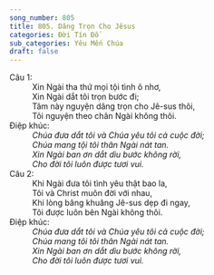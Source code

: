 ```yaml
---
song_number: 805
title: 805. Dâng Trọn Cho Jêsus
categories: Đời Tín Đồ
sub_categories: Yêu Mến Chúa
draft: false
---
```

<dl><dt>Câu 1:</dt><dd data-verse="1">Xin Ngài tha thứ mọi tội tình ô nhơ, <br/>Xin Ngài dắt tôi trọn bước đi; <br/>Tâm này nguyện dâng trọn cho Jê-sus thôi, <br/>Tôi nguyện theo chân Ngài không thôi. </dd><dt>Điệp khúc:</dt><dd data-chorus="1"><em>Chúa đưa dắt tôi và Chúa yêu tôi cả cuộc đời; <br/>Chúa mang tội tôi thân Ngài nát tan. <br/>Xin Ngài ban ơn dắt dìu bước không rời, <br/>Cho đời tôi luôn được tươi vui. </em></dd><dt>Câu 2:</dt><dd data-verse="2">Khi Ngài đưa tôi tình yêu thật bao la, <br/>Tôi và Christ muôn đời với nhau, <br/>Khi lòng bâng khuâng Jê-sus dẹp đi ngay, <br/>Tôi được luôn bên Ngài không thôi. </dd><dt>Điệp khúc:</dt><dd data-chorus="1"><em>Chúa đưa dắt tôi và Chúa yêu tôi cả cuộc đời; <br/>Chúa mang tôi tôi thân Ngài nát tan. <br/>Xin Ngài ban ơn dắt dìu bước không rời, <br/>Cho đời tôi luôn được tươi vui. </em></dd></dl>